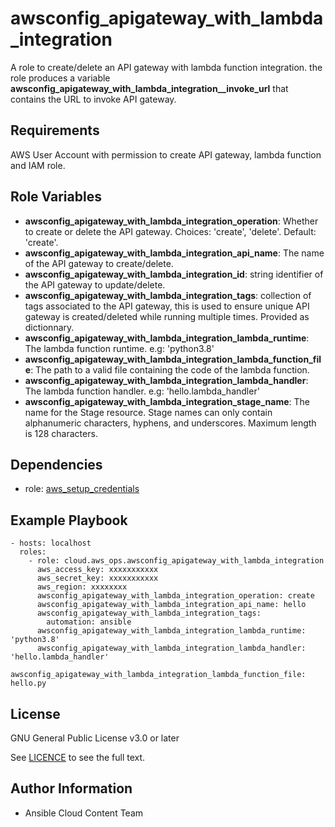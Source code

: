 # awsconfig_apigateway_with_lambda_integration

A role to create/delete an API gateway with lambda function integration.
the role produces a variable **awsconfig_apigateway_with_lambda_integration\_\_invoke_url** that contains the URL to invoke API gateway.

## Requirements

AWS User Account with permission to create API gateway, lambda function and IAM role.

## Role Variables

- **awsconfig_apigateway_with_lambda_integration_operation**: Whether to create or delete the API gateway. Choices: 'create', 'delete'. Default: 'create'.
- **awsconfig_apigateway_with_lambda_integration_api_name**: The name of the API gateway to create/delete.
- **awsconfig_apigateway_with_lambda_integration_id**: string identifier of the API gateway to update/delete.
- **awsconfig_apigateway_with_lambda_integration_tags**: collection of tags associated to the API gateway, this is used to ensure unique API gateway is created/deleted while running multiple times. Provided as dictionnary.
- **awsconfig_apigateway_with_lambda_integration_lambda_runtime**: The lambda function runtime. e.g: 'python3.8'
- **awsconfig_apigateway_with_lambda_integration_lambda_function_file**: The path to a valid file containing the code of the lambda function.
- **awsconfig_apigateway_with_lambda_integration_lambda_handler**: The lambda function handler. e.g: 'hello.lambda_handler'
- **awsconfig_apigateway_with_lambda_integration_stage_name**: The name for the Stage resource. Stage names can only contain alphanumeric characters, hyphens, and underscores. Maximum length is 128 characters.

## Dependencies

- role: [aws_setup_credentials](../aws_setup_credentials/README.md)

## Example Playbook

    - hosts: localhost
      roles:
        - role: cloud.aws_ops.awsconfig_apigateway_with_lambda_integration
          aws_access_key: xxxxxxxxxxx
          aws_secret_key: xxxxxxxxxxx
          aws_region: xxxxxxxx
          awsconfig_apigateway_with_lambda_integration_operation: create
          awsconfig_apigateway_with_lambda_integration_api_name: hello
          awsconfig_apigateway_with_lambda_integration_tags:
            automation: ansible
          awsconfig_apigateway_with_lambda_integration_lambda_runtime: 'python3.8'
          awsconfig_apigateway_with_lambda_integration_lambda_handler: 'hello.lambda_handler'
          awsconfig_apigateway_with_lambda_integration_lambda_function_file: hello.py

## License

GNU General Public License v3.0 or later

See [LICENCE](https://github.com/ansible-collections/cloud.aws_ops/blob/main/LICENSE) to see the full text.

## Author Information

- Ansible Cloud Content Team
